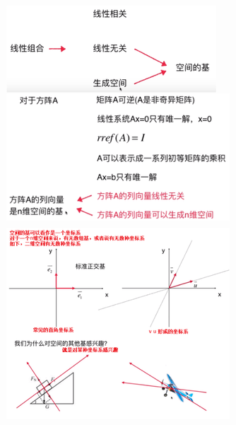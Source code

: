 ![](../photo/Pasted%20image%2020240220203609.png)
![](../photo/Pasted%20image%2020240220203652.png)

![](../photo/Pasted%20image%2020240220204256.png)